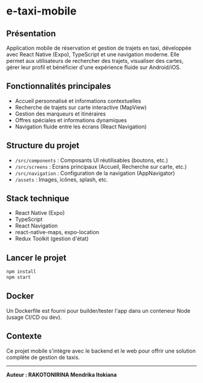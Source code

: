 # e-taxi-mobile

## Présentation
Application mobile de réservation et gestion de trajets en taxi, développée avec React Native (Expo), TypeScript et une navigation moderne. Elle permet aux utilisateurs de rechercher des trajets, visualiser des cartes, gérer leur profil et bénéficier d'une expérience fluide sur Android/iOS.

## Fonctionnalités principales
- Accueil personnalisé et informations contextuelles
- Recherche de trajets sur carte interactive (MapView)
- Gestion des marqueurs et itinéraires
- Offres spéciales et informations dynamiques
- Navigation fluide entre les écrans (React Navigation)

## Structure du projet
- `/src/components` : Composants UI réutilisables (boutons, etc.)
- `/src/screens` : Écrans principaux (Accueil, Recherche sur carte, etc.)
- `/src/navigation` : Configuration de la navigation (AppNavigator)
- `/assets` : Images, icônes, splash, etc.

## Stack technique
- React Native (Expo)
- TypeScript
- React Navigation
- react-native-maps, expo-location
- Redux Toolkit (gestion d'état)

## Lancer le projet
```bash
npm install
npm start
```

## Docker
Un Dockerfile est fourni pour builder/tester l'app dans un conteneur Node (usage CI/CD ou dev).

## Contexte
Ce projet mobile s'intègre avec le backend et le web pour offrir une solution complète de gestion de taxis.

---
**Auteur : RAKOTONIRINA Mendrika Itokiana**
